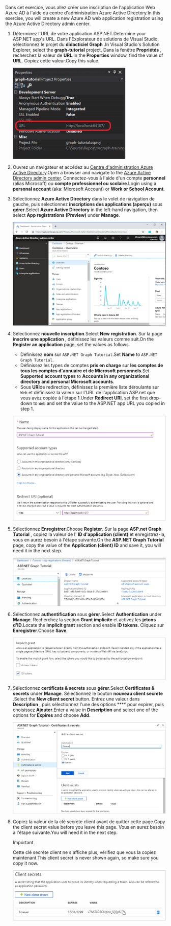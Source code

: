 <!-- markdownlint-disable MD002 MD041 -->

<span data-ttu-id="a1347-101">Dans cet exercice, vous allez créer une inscription de l'application Web Azure AD à l'aide du centre d'administration Azure Active Directory.</span><span class="sxs-lookup"><span data-stu-id="a1347-101">In this exercise, you will create a new Azure AD web application registration using the Azure Active Directory admin center.</span></span>

1. <span data-ttu-id="a1347-102">Déterminez l'URL de votre application ASP.NET.</span><span class="sxs-lookup"><span data-stu-id="a1347-102">Determine your ASP.NET app's URL.</span></span> <span data-ttu-id="a1347-103">Dans l'Explorateur de solutions de Visual Studio, sélectionnez le projet du **didacticiel Graph** .</span><span class="sxs-lookup"><span data-stu-id="a1347-103">In Visual Studio's Solution Explorer, select the **graph-tutorial** project.</span></span> <span data-ttu-id="a1347-104">Dans la fenêtre **Propriétés** , recherchez la valeur de **URL**.</span><span class="sxs-lookup"><span data-stu-id="a1347-104">In the **Properties** window, find the value of **URL**.</span></span> <span data-ttu-id="a1347-105">Copiez cette valeur.</span><span class="sxs-lookup"><span data-stu-id="a1347-105">Copy this value.</span></span>

    ![Capture d'écran de la fenêtre Propriétés de Visual Studio](./images/vs-project-url.png)

1. <span data-ttu-id="a1347-107">Ouvrez un navigateur et accédez au [Centre d'administration Azure Active Directory](https://aad.portal.azure.com).</span><span class="sxs-lookup"><span data-stu-id="a1347-107">Open a browser and navigate to the [Azure Active Directory admin center](https://aad.portal.azure.com).</span></span> <span data-ttu-id="a1347-108">Connectez-vous à l'aide d'un compte **personnel** (alias Microsoft) ou **compte professionnel ou scolaire**.</span><span class="sxs-lookup"><span data-stu-id="a1347-108">Login using a **personal account** (aka: Microsoft Account) or **Work or School Account**.</span></span>

1. <span data-ttu-id="a1347-109">Sélectionnez **Azure Active Directory** dans le volet de navigation de gauche, puis sélectionnez **inscriptions des applications (aperçu)** sous **gérer**.</span><span class="sxs-lookup"><span data-stu-id="a1347-109">Select **Azure Active Directory** in the left-hand navigation, then select **App registrations (Preview)** under **Manage**.</span></span>

    ![<span data-ttu-id="a1347-110">Capture d'écran des inscriptions d'application</span><span class="sxs-lookup"><span data-stu-id="a1347-110">A screenshot of the App registrations</span></span> ](./images/aad-portal-app-registrations.png)

1. <span data-ttu-id="a1347-111">Sélectionnez **nouvelle inscription**.</span><span class="sxs-lookup"><span data-stu-id="a1347-111">Select **New registration**.</span></span> <span data-ttu-id="a1347-112">Sur la page **inscrire une application** , définissez les valeurs comme suit.</span><span class="sxs-lookup"><span data-stu-id="a1347-112">On the **Register an application** page, set the values as follows.</span></span>

    - <span data-ttu-id="a1347-113">Définissez **nom** sur `ASP.NET Graph Tutorial`.</span><span class="sxs-lookup"><span data-stu-id="a1347-113">Set **Name** to `ASP.NET Graph Tutorial`.</span></span>
    - <span data-ttu-id="a1347-114">Définissez les types de comptes **pris en charge** sur **les comptes de tous les comptes d'annuaire et de Microsoft personnels**.</span><span class="sxs-lookup"><span data-stu-id="a1347-114">Set **Supported account types** to **Accounts in any organizational directory and personal Microsoft accounts**.</span></span>
    - <span data-ttu-id="a1347-115">Sous **URI**de redirection, définissez la première liste déroulante sur `Web` et définissez la valeur sur l'URL de l'application ASP.net que vous avez copiée à l'étape 1.</span><span class="sxs-lookup"><span data-stu-id="a1347-115">Under **Redirect URI**, set the first drop-down to `Web` and set the value to the ASP.NET app URL you copied in step 1.</span></span>

    ![Capture d'écran de la page inscrire une application](./images/aad-register-an-app.png)

1. <span data-ttu-id="a1347-117">Sélectionnez **Enregistrer**.</span><span class="sxs-lookup"><span data-stu-id="a1347-117">Choose **Register**.</span></span> <span data-ttu-id="a1347-118">Sur la page **ASP.net Graph Tutorial** , copiez la valeur de l' **ID d'application (client)** et enregistrez-la, vous en aurez besoin à l'étape suivante.</span><span class="sxs-lookup"><span data-stu-id="a1347-118">On the **ASP.NET Graph Tutorial** page, copy the value of the **Application (client) ID** and save it, you will need it in the next step.</span></span>

    ![Capture d'écran de l'ID d'application de la nouvelle inscription de l'application](./images/aad-application-id.png)

1. <span data-ttu-id="a1347-120">Sélectionnez **authentification** sous **gérer**.</span><span class="sxs-lookup"><span data-stu-id="a1347-120">Select **Authentication** under **Manage**.</span></span> <span data-ttu-id="a1347-121">Recherchez la section **Grant implicite** et activez les **jetons d'ID**.</span><span class="sxs-lookup"><span data-stu-id="a1347-121">Locate the **Implicit grant** section and enable **ID tokens**.</span></span> <span data-ttu-id="a1347-122">Cliquez sur **Enregistrer**.</span><span class="sxs-lookup"><span data-stu-id="a1347-122">Choose **Save**.</span></span>

    ![Capture d'écran de la section Grant implicite](./images/aad-implicit-grant.png)

1. <span data-ttu-id="a1347-124">Sélectionnez **certificats & secrets** sous **gérer**.</span><span class="sxs-lookup"><span data-stu-id="a1347-124">Select **Certificates & secrets** under **Manage**.</span></span> <span data-ttu-id="a1347-125">Sélectionnez le bouton **nouveau client secrète** .</span><span class="sxs-lookup"><span data-stu-id="a1347-125">Select the **New client secret** button.</span></span> <span data-ttu-id="a1347-126">Entrez une valeur dans **Description** , puis sélectionnez l'une des options \*\*\*\* pour expirer, puis choisissez **Ajouter**.</span><span class="sxs-lookup"><span data-stu-id="a1347-126">Enter a value in **Description** and select one of the options for **Expires** and choose **Add**.</span></span>

    ![Capture d'écran de la boîte de dialogue Ajouter une clé secrète client](./images/aad-new-client-secret.png)

1. <span data-ttu-id="a1347-128">Copiez la valeur de la clé secrète client avant de quitter cette page.</span><span class="sxs-lookup"><span data-stu-id="a1347-128">Copy the client secret value before you leave this page.</span></span> <span data-ttu-id="a1347-129">Vous en aurez besoin à l'étape suivante.</span><span class="sxs-lookup"><span data-stu-id="a1347-129">You will need it in the next step.</span></span>

    > [!IMPORTANT]
    > <span data-ttu-id="a1347-130">Cette clé secrète client ne s'affiche plus, vérifiez que vous la copiez maintenant.</span><span class="sxs-lookup"><span data-stu-id="a1347-130">This client secret is never shown again, so make sure you copy it now.</span></span>

    ![Capture d'écran de la clé secrète client récemment ajoutée](./images/aad-copy-client-secret.png)